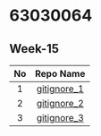 # 63030064

## Week-15

| No | Repo Name |
|:-:|:-----:|
|1|[gitignore_1](https://github.com/Pichayes/gitignore_1)|
|2|[gitignore_2](https://github.com/Pichayes/gitignore_2)|
|3|[gitignore_3](https://github.com/Pichayes/gitignore_3)|
